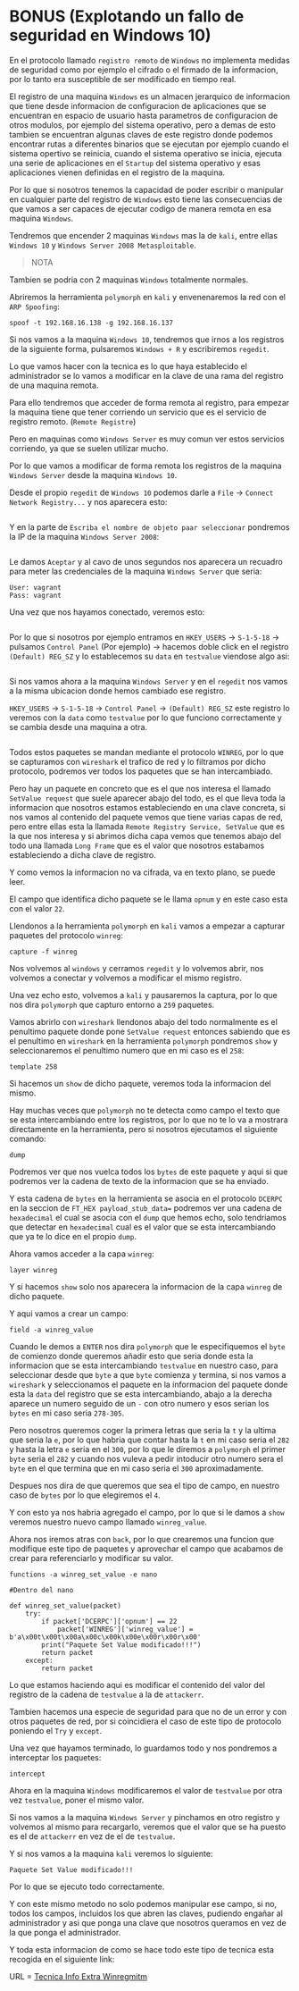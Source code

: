 # BONUS (Explotando un fallo de seguridad en Windows 10)

En el protocolo llamado `registro remoto` de `Windows` no implementa medidas de seguridad como por ejemplo el cifrado o el firmado de la informacion, por lo tanto era susceptible de ser modificado en tiempo real.

El registro de una maquina `Windows` es un almacen jerarquico de informacion que tiene desde informacion de configuracion de aplicaciones que se encuentran en espacio de usuario hasta parametros de configuracion de otros modulos, por ejemplo del sistema operativo, pero a demas de esto tambien se encuentran algunas claves de este registro donde podemos encontrar rutas a diferentes binarios que se ejecutan por ejemplo cuando el sistema opertivo se reinicia, cuando el sistema operativo se inicia, ejecuta una serie de aplicaciones en el `Startup` del sistema operativo y esas aplicaciones vienen definidas en el registro de la maquina.

Por lo que si nosotros tenemos la capacidad de poder escribir o manipular en cualquier parte del registro de `Windows` esto tiene las consecuencias de que vamos a ser capaces de ejecutar codigo de manera remota en esa maquina `Windows`.

Tendremos que encender 2 maquinas `Windows` mas la de `kali`, entre ellas `Windows 10` y `Windows Server 2008 Metasploitable`.

> NOTA

Tambien se podria con 2 maquinas `Windows` totalmente normales.

Abriremos la herramienta `polymorph` en `kali` y envenenaremos la red con el `ARP Spoofing`:

```shell
spoof -t 192.168.16.138 -g 192.168.16.137
```

Si nos vamos a la maquina `Windows 10`, tendremos que irnos a los registros de la siguiente forma, pulsaremos `Windows + R` y escribiremos `regedit`.

Lo que vamos hacer con la tecnica es lo que haya establecido el administrador se lo vamos a modificar en la clave de una rama del registro de una maquina remota.

Para ello tendremos que acceder de forma remota al registro, para empezar la maquina tiene que tener corriendo un servicio que es el servicio de registro remoto. (`Remote Registre`)

Pero en maquinas como `Windows Server` es muy comun ver estos servicios corriendo, ya que se suelen utilizar mucho.

Por lo que vamos a modificar de forma remota los registros de la maquina `Windows Server` desde la maquina `Windows 10`.

Desde el propio `regedit` de `Windows 10` podemos darle a `File` -> `Connect Network Registry...` y nos aparecera esto:

<figure><img src="../../../.gitbook/assets/image (132) (1).png" alt=""><figcaption></figcaption></figure>

Y en la parte de `Escriba el nombre de objeto paar seleccionar` pondremos la IP de la maquina `Windows Server 2008`:

<figure><img src="../../../.gitbook/assets/image (133) (1).png" alt=""><figcaption></figcaption></figure>

Le damos `Aceptar` y al cavo de unos segundos nos aparecera un recuadro para meter las credenciales de la maquina `Windows Server` que seria:

```
User: vagrant
Pass: vagrant
```

Una vez que nos hayamos conectado, veremos esto:

<figure><img src="../../../.gitbook/assets/image (134) (1).png" alt=""><figcaption></figcaption></figure>

Por lo que si nosotros por ejemplo entramos en `HKEY_USERS` -> `S-1-5-18` -> pulsamos `Control Panel` (Por ejemplo) -> hacemos doble click en el registro `(Default) REG_SZ` y lo establecemos su `data` en `testvalue` viendose algo asi:

<figure><img src="../../../.gitbook/assets/image (135) (1).png" alt=""><figcaption></figcaption></figure>

Si nos vamos ahora a la maquina `Windows Server` y en el `regedit` nos vamos a la misma ubicacion donde hemos cambiado ese registro.

`HKEY_USERS` -> `S-1-5-18` -> `Control Panel` -> `(Default) REG_SZ` este registro lo veremos con la `data` como `testvalue` por lo que funciono correctamente y se cambia desde una maquina a otra.

<figure><img src="../../../.gitbook/assets/image (136) (1).png" alt=""><figcaption></figcaption></figure>

Todos estos paquetes se mandan mediante el protocolo `WINREG`, por lo que se capturamos con `wireshark` el trafico de red y lo filtramos por dicho protocolo, podremos ver todos los paquetes que se han intercambiado.

Pero hay un paquete en concreto que es el que nos interesa el llamado `SetValue request` que suele aparecer abajo del todo, es el que lleva toda la informacion que nosotros estamos estableciendo en una clave concreta, si nos vamos al contenido del paquete vemos que tiene varias capas de red, pero entre ellas esta la llamada `Remote Registry Service, SetValue` que es la que nos interesa y si abrimos dicha capa vemos que tenemos abajo del todo una llamada `Long Frame` que es el valor que nosotros estabamos estableciendo a dicha clave de registro.

Y como vemos la informacion no va cifrada, va en texto plano, se puede leer.

El campo que identifica dicho paquete se le llama `opnum` y en este caso esta con el valor `22`.

Llendonos a la herramienta `polymorph` en `kali` vamos a empezar a capturar paquetes del protocolo `winreg`:

```shell
capture -f winreg
```

Nos volvemos al `windows` y cerramos `regedit` y lo volvemos abrir, nos volvemos a conectar y volvemos a modificar el mismo registro.

Una vez echo esto, volvemos a `kali` y pausaremos la captura, por lo que nos dira `polymorph` que capturo entorno a `259` paquetes.

Vamos abrirlo con `wireshark` llendonos abajo del todo normalmente es el penultimo paquete donde pone `SetValue request` entonces sabiendo que es el penultimo en `wireshark` en la herramienta `polymorph` pondremos `show` y seleccionaremos el penultimo numero que en mi caso es el `258`:

```shell
template 258
```

Si hacemos un `show` de dicho paquete, veremos toda la informacion del mismo.

Hay muchas veces que `polymorph` no te detecta como campo el texto que se esta intercambiando entre los registros, por lo que no te lo va a mostrara directamente en la herramienta, pero si nosotros ejecutamos el siguiente comando:

```
dump
```

Podremos ver que nos vuelca todos los `bytes` de este paquete y aqui si que podremos ver la cadena de texto de la informacion que se ha enviado.

Y esta cadena de `bytes` en la herramienta se asocia en el protocolo `DCERPC` en la seccion de `FT_HEX payload_stub_data=` podremos ver una cadena de `hexadecimal` el cual se asocia con el `dump` que hemos echo, solo tendriamos que detectar en `hexadecimal` cual es el valor que se esta intercambiando que ya te lo dice en el propio `dump`.

Ahora vamos acceder a la capa `winreg`:

```shell
layer winreg
```

Y si hacemos `show` solo nos aparecera la informacion de la capa `winreg` de dicho paquete.

Y aqui vamos a crear un campo:

```shell
field -a winreg_value
```

Cuando le demos a `ENTER` nos dira `polymorph` que le especifiquemos el `byte` de comienzo donde queremos añadir esto que seria donde esta la informacion que se esta intercambiando `testvalue` en nuestro caso, para seleccionar desde que `byte` a que `byte` comienza y termina, si nos vamos a `wireshark` y seleccionamos el paquete en la informacion del paquete donde esta la `data` del registro que se esta intercambiando, abajo a la derecha aparece un numero seguido de un `-` con otro numero y esos serian los `bytes` en mi caso seria `278-305`.

Pero nosotros queremos coger la primera letras que seria la `t` y la ultima que seria la `e`, por lo que habria que contar hasta la `t` en mi caso seria el `282` y hasta la letra `e` seria en el `300`, por lo que le diremos a `polymorph` el primer `byte` seria el `282` y cuando nos vuleva a pedir intoducir otro numero sera el `byte` en el que termina que en mi caso seria el `300` aproximadamente.

Despues nos dira de que queremos que sea el tipo de campo, en nuestro caso de `bytes` por lo que elegiremos el `4`.

Y con esto ya nos habria agregado el campo, por lo que si le damos a `show` veremos nuestro nuevo campo llamado `winreg_value`.

Ahora nos iremos atras con `back`, por lo que crearemos una funcion que modifique este tipo de paquetes y aprovechar el campo que acabamos de crear para referenciarlo y modificar su valor.

```shell
functions -a winreg_set_value -e nano

#Dentro del nano

def winreg_set_value(packet)
	try:
		if packet['DCERPC']['opnum'] == 22
			packet['WINREG']['winreg_value'] = b'a\x00t\x00t\x00a\x00c\x00k\x00e\x00r\x00r\x00'
		print("Paquete Set Value modificado!!!")
		return packet
	except:
		return packet
```

Lo que estamos haciendo aqui es modificar el contenido del valor del registro de la cadena de `testvalue` a la de `attackerr`.

Tambien hacemos una especie de seguridad para que no de un error y con otros paquetes de red, por si coincidiera el caso de este tipo de protocolo poniendo el `Try` y `except`.

Una vez que hayamos terminado, lo guardamos todo y nos pondremos a interceptar los paquetes:

```shell
intercept
```

Ahora en la maquina `Windows` modificaremos el valor de `testvalue` por otra vez `testvalue`, poner el mismo valor.

Si nos vamos a la maquina `Windows Server` y pinchamos en otro registro y volvemos al mismo para recargarlo, veremos que el valor que se ha puesto es el de `attackerr` en vez de el de `testvalue`.

Y si nos vamos a la maquina `kali` veremos lo siguiente:

```
Paquete Set Value modificado!!!
```

Por lo que se ejecuto todo correctamente.

Y con este mismo metodo no solo podemos manipular ese campo, si no, todos los campos, incluidos los que abren las claves, pudiendo engañar al administrador y asi que ponga una clave que nosotros queramos en vez de la que ponga el administrador.

Y toda esta informacion de como se hace todo este tipo de tecnica esta recogida en el siguiente link:

URL = [Tecnica Info Extra Winregmitm](https://github.com/shramos/winregmitm)
